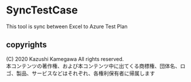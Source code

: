 # SyncTestCase

This tool is sync between Excel to Azure Test Plan

## copyrights

(C) 2020 Kazushi Kamegawa All rights reserved.  
本コンテンツの著作権、および本コンテンツ中に出てくる商標権、団体名、ロゴ、製品、サービスなどはそれぞれ、各権利保有者に帰属します  

